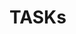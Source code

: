 # TASKs

 <!-- * This is an important note
 ! This needs to be fixed urgently
 ? Is this the best way to handle async?
 TODO: Add unit tests here
 FIXME: This function breaks with empty input -->

<!-- -->

